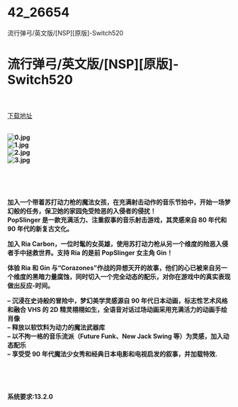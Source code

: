 # 42_26654
流行弹弓/英文版/[NSP][原版]-Switch520
# 流行弹弓/英文版/[NSP][原版]-Switch520
 <br/></br>
[下载地址](https://www.switch520.cc/article/26654 "下载地址")
<br/></br>

<p><strong><img title="0.jpg" src="https://www.switch520.cc/muke_img/2022_01_26_2bf21526e92de.jpg" alt="0.jpg"></strong><br>
<strong><img title="1.jpg" src="https://www.switch520.cc/muke_img/2022_01_26_ca7fc7e909335.jpg" alt="1.jpg"></strong><br>
<strong><img title="2.jpg" src="https://www.switch520.cc/muke_img/2022_01_26_5f52eba1bef8f.jpg" alt="2.jpg"></strong><br>
<strong><img title="3.jpg" src="https://www.switch520.cc/muke_img/2022_01_26_43724ab545ae0.jpg" alt="3.jpg">&nbsp;</strong></p>
<p>&nbsp;</p>
<p>&nbsp;</p>
<p><strong>加入一个带着苏打动力枪的魔法女孩，在充满射击动作的音乐节拍中，开始一场梦幻般的任务，保卫她的家园免受险恶的入侵者的侵扰！</strong><br>
<strong>PopSlinger 是一款充满活力、注重叙事的音乐射击游戏，其灵感来自 80 年代和 90 年代的新复古文化。</strong></p>
<p><strong>加入 Ria Carbon，一位时髦的女英雄，使用苏打动力枪从另一个维度的险恶入侵者手中拯救世界。支持 Ria 的是前 PopSlinger 女主角 Gin！</strong></p>
<p><strong>体验 Ria 和 Gin 与“Corazones”作战的异想天开的故事，他们的心已被来自另一个维度的黑暗力量腐蚀，同时切入一个完全动态的配乐，对你在游戏中的真实表现做出反应-时间。</strong></p>
<p><strong>– 沉浸在史诗般的冒险中，梦幻美学灵感源自 90 年代日本动画，标志性艺术风格和融合 VHS 的 2D 精灵栩栩如生，全语音对话过场动画采用充满活力的动画手绘肖像</strong><br>
<strong>– 释放以软饮料为动力的魔法武器库</strong><br>
<strong>– 以不拘一格的音乐流派（Future Funk、New Jack Swing 等）为灵感，加入动态配乐</strong><br>
<strong>– 享受受 90 年代魔法少女秀和经典日本电影和电视启发的叙事，并加载特效.</strong></p>
<p>&nbsp;</p>
<p>&nbsp;</p>
<p><strong>系统要求:13.2.0</strong></p>



